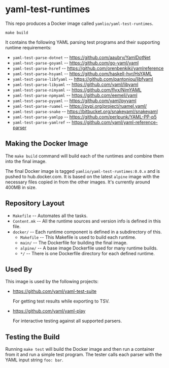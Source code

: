 yaml-test-runtimes
==================

This repo produces a Docker image called `yamlio/yaml-test-runtimes`.

```
make build
```

It contains the following YAML parsing test programs and their supporting
runtime requirements:

* `yaml-test-parse-dotnet`   -- https://github.com/aaubry/YamlDotNet
* `yaml-test-parse-goyaml`   -- https://github.com/go-yaml/yaml
* `yaml-test-parse-hsref`    -- https://github.com/orenbenkiki/yamlreference
* `yaml-test-parse-hsyaml`   -- https://github.com/haskell-hvr/HsYAML
* `yaml-test-parse-libfyaml` -- https://github.com/pantoniou/libfyaml
* `yaml-test-parse-libyaml`  -- https://github.com/yaml/libyaml
* `yaml-test-parse-nimyaml`  -- https://github.com/flyx/NimYAML
* `yaml-test-parse-npmyaml`  -- https://github.com/eemeli/yaml
* `yaml-test-parse-pyyaml`   -- https://github.com/yaml/pyyaml
* `yaml-test-parse-ruamel`   -- https://pypi.org/project/ruamel.yaml/
* `yaml-test-parse-snake`    -- https://bitbucket.org/snakeyaml/snakeyaml
* `yaml-test-parse-yamlpp`   -- https://github.com/perlpunk/YAML-PP-p5
* `yaml-test-parse-yamlref`  -- https://github.com/yaml/yaml-reference-parser

## Making the Docker Image

The `make build` command will build each of the runtimes and combine them into
the final image.

The final Docker image is tagged `yamlio/yaml-test-runtimes:0.0.x` and is
pushed to hub.docker.com.
It is based on the latest `alpine` image with the necessary files copied in
from the other images.
It's currently around 400MB in size.

## Repository Layout

* `Makefile` -- Automates all the tasks.
* `Content.mk` -- All the runtime sources and version info is defined in this
  file.
* `docker/` -- Each runtime component is defined in a subdirectory of this.
  * `Makefile` -- This Makefile is used to build each runtime.
  * `main/` -- The Dockerfile for building the final image.
  * `alpine/` -- A base image Dockerfile used for many runtime builds.
  * `*/` -- There is one Dockerfile directory for each defined runtime.

## Used By

This image is used by the following projects:

* https://github.com/yaml/yaml-test-suite

  For getting test results while exporting to TSV.

* https://github.com/yaml/yaml-play

  For interactive testing against all supported parsers.

## Testing the Build

Running `make test` will build the Docker image and then run a container from
it and run a simple test program.
The tester calls each parser with the YAML input string `foo: bar`.
